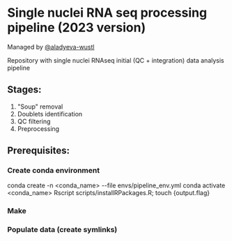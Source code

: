 # Single nuclei RNA seq processing pipeline (2023 version)

Managed by [@aladyeva-wustl](https://github.com/aladyeva-wustl)

Repository with single nuclei RNAseq initial (QC + integration) data analysis pipeline
## Stages:
1. "Soup" removal
2. Doublets identification
3. QC filtering
4. Preprocessing

## Prerequisites:
### Create conda environment
conda create -n <conda_name> --file envs/pipeline_env.yml
conda activate <conda_name>
Rscript scripts/installRPackages.R; touch {output.flag}

### Make 

### Populate data (create symlinks)